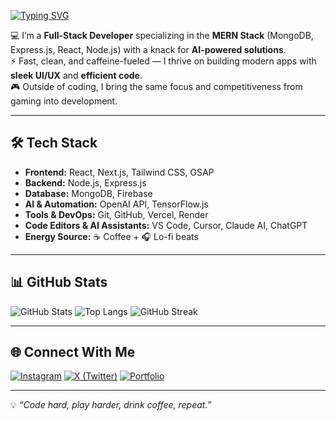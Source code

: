 <!-- Typing animation -->
[![Typing SVG](https://readme-typing-svg.herokuapp.com?font=Fira+Code&size=25&duration=3000&pause=1000&color=F7004A&center=true&vCenter=true&width=800&lines=🚀+Full-Stack+MERN+Developer;🎮+Gamer;☕+Caffeine+Fueled+Fast+Coder)](https://git.io/typing-svg)

💻 I’m a **Full-Stack Developer** specializing in the **MERN Stack** (MongoDB, Express.js, React, Node.js) with a knack for **AI-powered solutions**.  
⚡ Fast, clean, and caffeine-fueled — I thrive on building modern apps with **sleek UI/UX** and **efficient code**.  
🎮 Outside of coding, I bring the same focus and competitiveness from gaming into development.

---

## 🛠️ Tech Stack
- **Frontend:** React, Next.js, Tailwind CSS, GSAP
- **Backend:** Node.js, Express.js
- **Database:** MongoDB, Firebase
- **AI & Automation:** OpenAI API, TensorFlow.js
- **Tools & DevOps:** Git, GitHub, Vercel, Render
- **Code Editors & AI Assistants:** VS Code, Cursor, Claude AI, ChatGPT
- **Energy Source:** ☕ Coffee + 🎧 Lo-fi beats

---

## 📊 GitHub Stats
![GitHub Stats](https://github-readme-stats.vercel.app/api?username=PremNarvekar&show_icons=true&theme=radical)
![Top Langs](https://github-readme-stats.vercel.app/api/top-langs/?username=PremNarvekar&layout=compact&theme=radical)
![GitHub Streak](https://streak-stats.demolab.com?user=PremNarvekar&theme=radical&hide_border=true)

---

## 🌐 Connect With Me
[![Instagram](https://img.shields.io/badge/Instagram-E4405F?style=for-the-badge&logo=instagram&logoColor=white)](https://www.instagram.com/premnarvekar18/)
[![X (Twitter)](https://img.shields.io/badge/X-000000?style=for-the-badge&logo=x&logoColor=white)](https://x.com/PremNarvekar)
[![Portfolio](https://img.shields.io/badge/Portfolio-FF5722?style=for-the-badge&logo=vercel)](#)

---

💡 _“Code hard, play harder, drink coffee, repeat.”_

